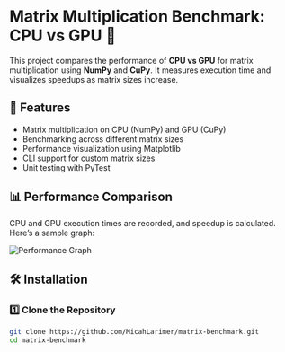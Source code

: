 # Matrix Multiplication Benchmark: CPU vs GPU 🚀

This project compares the performance of **CPU vs GPU** for matrix multiplication using **NumPy** and **CuPy**. It measures execution time and visualizes speedups as matrix sizes increase.

## 📌 Features
- Matrix multiplication on CPU (NumPy) and GPU (CuPy)
- Benchmarking across different matrix sizes
- Performance visualization using Matplotlib
- CLI support for custom matrix sizes
- Unit testing with PyTest

## 📊 Performance Comparison
CPU and GPU execution times are recorded, and speedup is calculated. Here’s a sample graph:

![Performance Graph](assets/performance_graph.png)

## 🛠️ Installation

### 1️⃣ Clone the Repository  
```bash
git clone https://github.com/MicahLarimer/matrix-benchmark.git
cd matrix-benchmark
